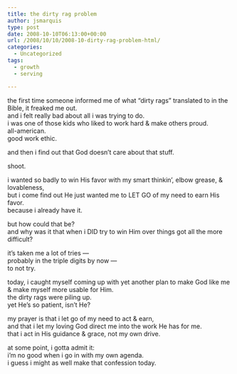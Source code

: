 ```yaml
---
title: the dirty rag problem
author: jsmarquis
type: post
date: 2008-10-10T06:13:00+00:00
url: /2008/10/10/2008-10-dirty-rag-problem-html/
categories:
  - Uncategorized
tags:
  - growth
  - serving

---
```

the first time someone informed me of what &#8220;dirty rags&#8221; translated to in the Bible, it freaked me out.  
and i felt really bad about all i was trying to do.  
i was one of those kids who liked to work hard & make others proud.  
all-american.  
good work ethic.

and then i find out that God doesn&#8217;t care about that stuff.

shoot.

i wanted so badly to win His favor with my smart thinkin&#8217;, elbow grease, & lovableness,  
but i come find out He just wanted me to LET GO of my need to earn His favor.  
because i already have it.

but how could that be?  
and why was it that when i DID try to win Him over things got all the more difficult?

it&#8217;s taken me a lot of tries &#8212;  
probably in the triple digits by now &#8212;  
to not try.

today, i caught myself coming up with yet another plan to make God like me & make myself more usable for Him.  
the dirty rags were piling up.  
yet He&#8217;s so patient, isn&#8217;t He?

my prayer is that i let go of my need to act & earn,  
and that i let my loving God direct me into the work He has for me.  
that i act in His guidance & grace, not my own drive.

at some point, i gotta admit it:  
i&#8217;m no good when i go in with my own agenda.  
i guess i might as well make that confession today.